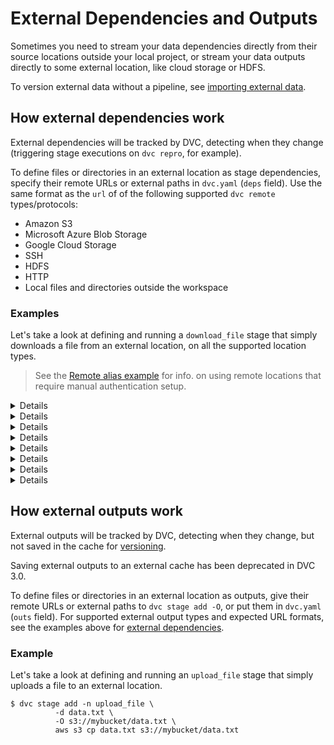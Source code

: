 # External Dependencies and Outputs

Sometimes you need to stream your data dependencies directly from their source
locations outside your local <abbr>project</abbr>, or stream your data outputs
directly to some external location, like cloud storage or HDFS.

<admon type="tip">

To version external data without a pipeline, see
[importing external data](/doc/user-guide/data-management/importing-external-data).

</admon>

## How external dependencies work

External <abbr>dependencies</abbr> will be tracked by DVC, detecting when they
change (triggering stage executions on `dvc repro`, for example).

To define files or directories in an external location as <abbr>stage</abbr>
dependencies, specify their remote URLs or external paths in `dvc.yaml` (`deps`
field). Use the same format as the `url` of of the following supported
`dvc remote` types/protocols:

- Amazon S3
- Microsoft Azure Blob Storage
- Google Cloud Storage
- SSH
- HDFS
- HTTP
- Local files and directories outside the <abbr>workspace</abbr>

### Examples

Let's take a look at defining and running a `download_file` stage that simply
downloads a file from an external location, on all the supported location types.

> See the [Remote alias example](#using-dvc-remote-aliases) for info. on using
> remote locations that require manual authentication setup.

<details>

#### Amazon S3

```cli
$ dvc stage add -n download_file \
          -d s3://mybucket/data.txt \
          -o data.txt \
          aws s3 cp s3://mybucket/data.txt data.txt
```

</details>

<details>

#### Microsoft Azure Blob Storage

```cli
$ dvc stage add -n download_file \
          -d azure://mycontainer/data.txt \
          -o data.txt \
          az storage copy \
                     -d data.json \
                     --source-account-name my-account \
                     --source-container mycontainer \
                     --source-blob data.txt
```

</details>

<details>

#### Google Cloud Storage

```cli
$ dvc stage add -n download_file \
          -d gs://mybucket/data.txt \
          -o data.txt \
          gsutil cp gs://mybucket/data.txt data.txt
```

</details>

<details>

#### SSH

```cli
$ dvc stage add -n download_file \
          -d ssh://user@example.com/path/to/data.txt \
          -o data.txt \
          scp user@example.com:/path/to/data.txt data.txt
```

<admon type="warn">

DVC requires both SSH and SFTP access to work with SSH remote storage. Check
that you can connect both ways with tools like `ssh` and `sftp` (GNU/Linux).  
Note that your server's SFTP root might differ from its physical root (`/`).

</admon>

</details>

<details>

#### HDFS

```cli
$ dvc stage add -n download_file \
          -d hdfs://user@example.com/data.txt \
          -o data.txt \
          hdfs fs -copyToLocal \
                  hdfs://user@example.com/data.txt data.txt
```

</details>

<details>

#### HTTP

> Including HTTPs

```cli
$ dvc stage add -n download_file \
          -d https://example.com/data.txt \
          -o data.txt \
          wget https://example.com/data.txt -O data.txt
```

</details>

<details>

#### local file system paths

```cli
$ dvc stage add -n download_file \
          -d /home/shared/data.txt \
          -o data.txt \
          cp /home/shared/data.txt data.txt
```

</details>

<details>

#### Using DVC remote aliases

You may want to encapsulate external locations as configurable entities that can
be managed independently. This is useful if the connection requires
authentication, if multiple dependencies (or stages) reuse the same location, or
if the URL is likely to change in the future.

[DVC remotes](/doc/user-guide/data-management/remote-storage) can do just this.
You may use `dvc remote add` to define them, and then use a special URL with
format `remote://{remote_name}/{path}` (remote alias) to define the external
dependency.

Let's see an example using SSH. First, register and configure the remote:

```cli
$ dvc remote add myssh ssh://user@example.com
$ dvc remote modify --local myssh password 'mypassword'
```

> Refer to `dvc remote modify` for more details like setting up access
> credentials for the different remote types.

Now, use an alias to this remote when defining the stage:

```cli
$ dvc stage add -n download_file \
          -d remote://myssh/path/to/data.txt \
          -o data.txt \
          wget https://example.com/data.txt -O data.txt
```

</details>

## How external outputs work

External <abbr>outputs</abbr> will be tracked by DVC, detecting when they
change, but not saved in the <abbr>cache</abbr> for
[versioning](/doc/use-cases/versioning-data-and-models).

<admon type="warn">

Saving external outputs to an external cache has been deprecated in DVC 3.0.

</admon>

To define files or directories in an external location as <stage> outputs, give
their remote URLs or external paths to `dvc stage add -O`, or put them in
`dvc.yaml` (`outs` field). For supported external output types and expected URL
formats, see the examples above for
[external dependencies](#how-external-dependencies-work).

### Example

Let's take a look at defining and running an `upload_file` stage that simply
uploads a file to an external location.

```cli
$ dvc stage add -n upload_file \
          -d data.txt \
          -O s3://mybucket/data.txt \
          aws s3 cp data.txt s3://mybucket/data.txt
```
